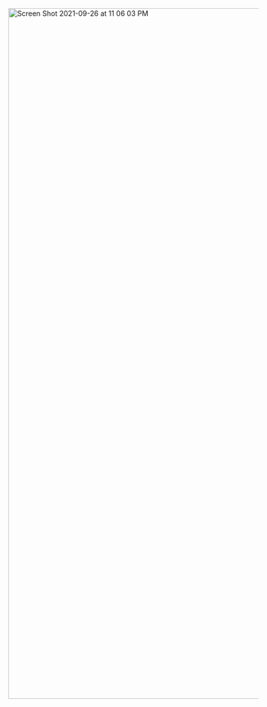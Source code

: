 <img width="1391" alt="Screen Shot 2021-09-26 at 11 06 03 PM" src="https://user-images.githubusercontent.com/85139853/134853338-f58de803-85dd-4105-8f05-5f7fdc2da3f2.png">



<!--
**Richard-Watanabe/Richard-Watanabe** is a ✨ _special_ ✨ repository because its `README.md` (this file) appears on your GitHub profile.

Here are some ideas to get you started:

- 🔭 I’m currently working on ...
- 🌱 I’m currently learning ...
- 👯 I’m looking to collaborate on ...
- 🤔 I’m looking for help with ...
- 💬 Ask me about ...
- 📫 How to reach me: ...
- 😄 Pronouns: ...
- ⚡ Fun fact: ...
-->
